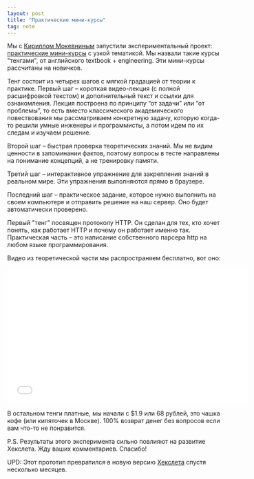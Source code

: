 ```yaml
---
layout: post
title: "Практические мини-курсы"
tag: note
---
```

Мы с [Кириллом Мокевниным](http://mokevnin.github.io/) запустили экспериментальный проект:  [практические мини-курсы](http://tengs.ru/) с узкой тематикой. Мы назвали такие курсы "тенгами", от английского textbook + engineering. Эти мини-курсы рассчитаны на новичков.

Тенг состоит из четырех шагов с мягкой градацией от теории к практике. Первый шаг – короткая видео-лекция (с полной расшифровкой текстом) и дополнительный текст и ссылки для ознакомления. Лекция построена по принципу “от задачи” или “от проблемы”, то есть вместо классического академического повествования мы рассматриваем конкретную задачу, которую когда-то решили умные инженеры и программисты, а потом идем по их следам и изучаем решение.

Второй шаг – быстрая проверка теоретических знаний. Мы не видим ценности в запоминании фактов, поэтому вопросы в тесте направлены на понимание концепций, а не тренировку памяти.

Третий шаг – интерактивное упражнение для закрепления знаний в реальном мире. Эти упражнения выполняются прямо в браузере.

Последний шаг – практическое задание, которое нужно выполнить на своем компьютере и отправить решение на наш сервер. Оно будет автоматически проверено.

Первый "тенг" посвящен протоколу HTTP. Он сделан для тех, кто хочет понять, как работает HTTP и почему он работает именно так. Практическая часть – это написание собственного парсера http на любом языке программирования.

Видео из теоретической части мы распространяем бесплатно, вот оно:

<iframe width="560" height="315" src="//www.youtube.com/embed/E-q8b7Kc49w" frameborder="0" allowfullscreen></iframe>

В остальном тенги платные, мы начали с $1.9 или 68 рублей, это чашка кофе (или кипяточек в Москве). 100% возврат денег без вопросов если вам что-то не понравится.

P.S. Результаты этого эксперимента сильно повлияют на развитие Хекслета. Жду ваших комментариев. Спасибо!

UPD: Этот прототип превратился в новую версию [Хекслета](https://hexlet.io) спустя несколько месяцев.
